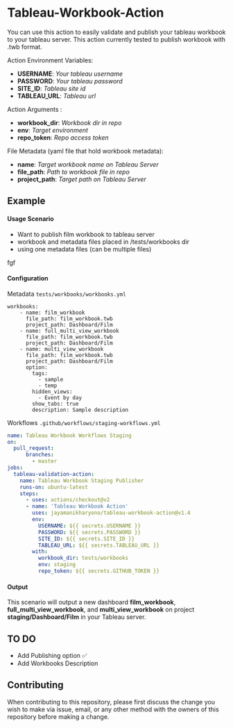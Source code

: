 # Tableau-Workbook-Action

You can use this action to easily validate and publish your tableau workbook to your tableau server. This action currently tested to publish workbook with .twb format.

Action Environment Variables:
- **USERNAME**: *Your tableau username*
- **PASSWORD**: *Your tableau password*
- **SITE_ID**: *Tableau site id*
- **TABLEAU_URL**: *Tableau url*

Action Arguments :
- **workbook_dir**: *Workbook dir in repo*
- **env**: *Target environment*
- **repo_token**: *Repo access token*


File Metadata (yaml file that hold workbook metadata):
- **name**: *Target workbook name on Tableau Server*
- **file_path**: *Path to workbook file in repo*
- **project_path**: *Target path on Tableau Server*

## Example
#### Usage Scenario

- Want to publish film workbook to tableau server
- workbook and metadata files placed in /tests/workbooks dir
- using one metadata files (can be multiple files)

fgf

#### Configuration


Metadata `tests/workbooks/workbooks.yml`
```
workbooks:
    - name: film_workbook
      file_path: film_workbook.twb
      project_path: Dashboard/Film
    - name: full_multi_view_workbook
      file_path: film_workbook.twb
      project_path: Dashboard/Film
    - name: multi_view_workbook
      file_path: film_workbook.twb
      project_path: Dashboard/Film
      option:
        tags:
          - sample
          - temp
        hidden_views:
          - Event by day
        show_tabs: true
        description: Sample description
```
Workflows `.github/workflows/staging-workflows.yml`
```yml
name: Tableau Workbook Workflows Staging
on:
  pull_request:
      branches:
        - master
jobs:
  tableau-validation-action:
    name: Tableau Workbook Staging Publisher
    runs-on: ubuntu-latest
    steps:
      - uses: actions/checkout@v2
      - name: 'Tableau Workbook Action' 
        uses: jayamanikharyono/tableau-workbook-action@v1.4
        env:
          USERNAME: ${{ secrets.USERNAME }}
          PASSWORD: ${{ secrets.PASSWORD }}
          SITE_ID: ${{ secrets.SITE_ID }}
          TABLEAU_URL: ${{ secrets.TABLEAU_URL }}
        with:
          workbook_dir: tests/workbooks
          env: staging
          repo_token: ${{ secrets.GITHUB_TOKEN }}

```

#### Output

This scenario will output a new dashboard **film_workbook**, **full_multi_view_workbook**, and **multi_view_workbook** on project **staging/Dashboard/Film** in your Tableau server.


## TO DO
- Add Publishing option ✅
- Add Workbooks Description

## Contributing

When contributing to this repository, please first discuss the change you wish to make via issue, email, or any other method with the owners of this repository before making a change.
